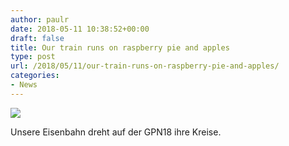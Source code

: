 ```yaml
---
author: paulr
date: 2018-05-11 10:38:52+00:00
draft: false
title: Our train runs on raspberry pie and apples
type: post
url: /2018/05/11/our-train-runs-on-raspberry-pie-and-apples/
categories:
- News
---
```


![](https://www.fablab-neckar-alb.org/wp-content/uploads/2018/05/wp-1526034985503-2039568750.jpg)


Unsere Eisenbahn dreht auf der GPN18 ihre Kreise.
